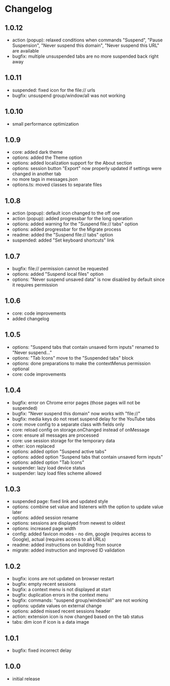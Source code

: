# Changelog

## 1.0.12

- action (popup): relaxed conditions when commands "Suspend", "Pause Suspension", "Never suspend this domain", "Never suspend this URL" are available
- bugfix: multiple unsuspended tabs are no more suspended back right away

## 1.0.11

- suspended: fixed icon for the file:// urls
- bugfix: unsuspend group/window/all was not working

## 1.0.10

- small performance optimization

## 1.0.9

- core: added dark theme
- options: added the Theme option
- options: added localization support for the About section
- options: session button "Export" now properly updated if settings were changed in another tab
- no more tags in messages.json
- options.ts: moved classes to separate files

## 1.0.8

- action (popup): default icon changed to the off one
- action (popup): added progressbar for the long operation
- options: added warning for the "Suspend file:// tabs" option
- options: added progressbar for the Migrate process
- readme: added the "Suspend file:// tabs" option
- suspended: added "Set keyboard shortcuts" link

## 1.0.7

- bugfix: file:// permission cannot be requested
- options: added "Suspend local files" option
- options: "Never suspend unsaved data" is now disabled by default since it requires permission

## 1.0.6

- core: code improvements
- added changelog

## 1.0.5

- options: "Suspend tabs that contain unsaved form inputs" renamed to "Never suspend..."
- options: "Tab Icons" move to the "Suspended tabs" block
- options: done preparations to make the contextMenus permission optional
- core: code improvements

## 1.0.4

- bugfix: error on Chrome error pages (those pages will not be suspended)
- bugfix: "Never suspend this domain" now works with "file://"
- bugfix: media keys do not reset suspend delay for the YouTube tabs
- core: move config to a separate class with fields only
- core: reload config on storage.onChanged instead of onMessage
- core: ensure all messages are processed
- core: use session storage for the temporary data
- other: icon replaced
- options: added option "Suspend active tabs"
- options: added option "Suspend tabs that contain unsaved form inputs"
- options: added option "Tab Icons"
- suspender: lazy load device status
- suspender: lazy load files scheme allowed

## 1.0.3

- suspended page: fixed link and updated style
- options: combine set value and listeners with the option to update value later
- options: added session rename
- options: sessions are displayed from newest to oldest
- options: increased page width
- config: added favicon modes - no dim, google (requires access to Google), actual (requires access to all URLs)
- readme: added instructions on building from source
- migrate: added instruction and improved ID validation

## 1.0.2

- bugfix: icons are not updated on browser restart
- bugfix: empty recent sessions
- bugfix: a context menu is not displayed at start
- bugfix: duplication errors in the context menu
- bugfix: commands: "suspend group/window/all" are not working
- options: update values on external change
- options: added missed recent sessions header
- action: extension icon is now changed based on the tab status
- tabs: dim icon if icon is a data image

## 1.0.1

- bugfix: fixed incorrect delay

## 1.0.0

- initial release